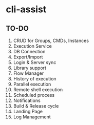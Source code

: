 # cli-assist


## TO-DO
1. CRUD for Groups, CMDs, Instances
2. Execution Service
3. DB Connection
4. Export/Import
5. Login & Server sync
6. Library support
7. Flow Manager
8. History of execution
9. Parallel execution
10. Remote shell execution
11. Scheduled process
12. Notifications
13. Build & Release cycle
14. Landing Page
15. Log Management
